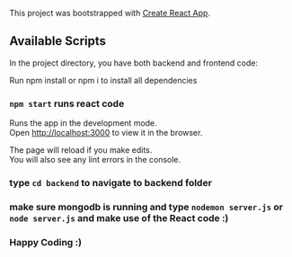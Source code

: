 This project was bootstrapped with [Create React App](https://github.com/facebook/create-react-app).

## Available Scripts

In the project directory, you have both backend and frontend code:

Run npm install or npm i to install all dependencies

### `npm start` runs react code

Runs the app in the development mode.<br>
Open [http://localhost:3000](http://localhost:3000) to view it in the browser.

The page will reload if you make edits.<br>
You will also see any lint errors in the console.

### type `cd backend` to navigate to backend folder
### make sure mongodb is running and type `nodemon server.js` or `node server.js` and make use of the React code :)

### Happy Coding :)